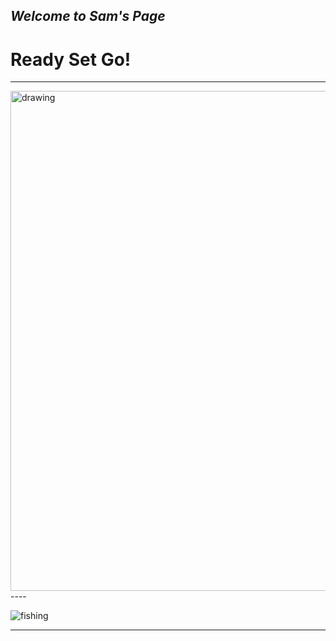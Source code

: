 ## *Welcome to Sam's Page*

<h1 class="ml4">
  <span class="letters letters-1">Ready</span>
  <span class="letters letters-2">Set</span>
  <span class="letters letters-3">Go!</span>
</h1>

<script src="https://cdnjs.cloudflare.com/ajax/libs/animejs/2.0.2/anime.min.js"></script>

---
<img src="https://media.gettyimages.com/vectors/vibrant-vector-background-vector-id1168071518?k=6&m=1168071518&s=612x612&w=0&h=xxAc1qDkA3BmUoZPdC3NS42bYJuz1AjbLAA9prAqtwo=" alt="drawing" height="800"/>
----

![fishing](https://scontent.fboi1-1.fna.fbcdn.net/v/t1.0-9/117626780_3839790632702595_945707442061206718_o.jpg?_nc_cat=102&ccb=1-3&_nc_sid=09cbfe&_nc_ohc=AjryhcjGpwcAX8JH1D2&_nc_ht=scontent.fboi1-1.fna&oh=8a375d261e6398b47c9460f528d14db2&oe=60764BB3)


----
<!DOCTYPE html>
<html lang='en'>
 
<head>
    <meta charset='UTF-8'>
    <style>
        canvas {
            position: absolute;
            top: 90%;
            left: 50%;
            width: 640px;
            height: 640px;
            margin: -320px 0 0 -320px;
        }
    </style>
</head>
 
<body>
    <canvas></canvas>
    <script>
        'use strict';
        var canvas = document.querySelector('canvas');
        canvas.width = 640;
        canvas.height = 640;
 
        var g = canvas.getContext('2d');
 
        var right = { x: 1, y: 0 };
        var down = { x: 0, y: 1 };
        var left = { x: -1, y: 0 };
 
        var EMPTY = -1;
        var BORDER = -2;
 
        var fallingShape;
        var nextShape;
        var dim = 640;
        var nRows = 18;
        var nCols = 12;
        var blockSize = 30;
        var topMargin = 50;
        var leftMargin = 20;
        var scoreX = 400;
        var scoreY = 330;
        var titleX = 130;
        var titleY = 160;
        var clickX = 120;
        var clickY = 400;
        var previewCenterX = 467;
        var previewCenterY = 97;
        var mainFont = 'bold 48px tahoma';
        var smallFont = 'bold 18px tahoma';
        var colors = ['green', 'red', 'blue', 'black', 'orange', 'blueviolet', 'magenta'];
        var gridRect = { x: 46, y: 47, w: 308, h: 517 };
        var previewRect = { x: 387, y: 47, w: 200, h: 200 };
        var titleRect = { x: 100, y: 95, w: 0, h: 0 };
        var clickRect = { x: 50, y: 375, w: 300, h: 40 };
        var outerRect = { x: 5, y: 5, w: 630, h: 630 };
        var squareBorder = '#efd7fc';
        var titlebgColor = 'black';
        var textColor = '#04fcf8';
        var bgColor = '#A020F0';
        var gridColor = '#39cdbd';
        var gridBorderColor = '#04fcf8';
        var largeStroke = 5;
        var smallStroke = 2;
 
        // position of falling shape
        var fallingShapeRow;
        var fallingShapeCol;
 
        var keyDown = false;
        var fastDown = false;
 
        var grid = [];
        var scoreboard = new Scoreboard();
 
        addEventListener('keydown', function (event) {
            if (!keyDown) {
                keyDown = true;
 
                if (scoreboard.isGameOver())
                    return;
 
                switch (event.key) {
 
                    case 'w':
                    case 'ArrowUp':
                        if (canRotate(fallingShape))
                            rotate(fallingShape);
                        break;
 
                    case 'a':
                    case 'ArrowLeft':
                        if (canMove(fallingShape, left))
                            move(left);
                        break;
 
                    case 'd':
                    case 'ArrowRight':
                        if (canMove(fallingShape, right))
                            move(right);
                        break;
 
                    case 's':
                    case 'ArrowDown':
                        if (!fastDown) {
                            fastDown = true;
                            while (canMove(fallingShape, down)) {
                                move(down);
                                draw();
                            }
                            shapeHasLanded();
                        }
                }
                draw();
            }
        });
 
        addEventListener('click', function () {
            startNewGame();
        });
 
        addEventListener('keyup', function () {
            keyDown = false;
            fastDown = false;
        });
 
        function canRotate(s) {
            if (s === Shapes.Square)
                return false;
 
            var pos = new Array(4);
            for (var i = 0; i < pos.length; i++) {
                pos[i] = s.pos[i].slice();
            }
 
            pos.forEach(function (row) {
                var tmp = row[0];
                row[0] = row[1];
                row[1] = -tmp;
            });
 
            return pos.every(function (p) {
                var newCol = fallingShapeCol + p[0];
                var newRow = fallingShapeRow + p[1];
                return grid[newRow][newCol] === EMPTY;
            });
        }
 
        function rotate(s) {
            if (s === Shapes.Square)
                return;
 
            s.pos.forEach(function (row) {
                var tmp = row[0];
                row[0] = row[1];
                row[1] = -tmp;
            });
        }
 
        function move(dir) {
            fallingShapeRow += dir.y;
            fallingShapeCol += dir.x;
        }
 
        function canMove(s, dir) {
            return s.pos.every(function (p) {
                var newCol = fallingShapeCol + dir.x + p[0];
                var newRow = fallingShapeRow + dir.y + p[1];
                return grid[newRow][newCol] === EMPTY;
            });
        }
 
        function shapeHasLanded() {
            addShape(fallingShape);
            if (fallingShapeRow < 2) {
                scoreboard.setGameOver();
                scoreboard.setTopscore();
            } else {
                scoreboard.addLines(removeLines());
            }
            selectShape();
        }
 
        function removeLines() {
            var count = 0;
            for (var r = 0; r < nRows - 1; r++) {
                for (var c = 1; c < nCols - 1; c++) {
                    if (grid[r][c] === EMPTY)
                        break;
                    if (c === nCols - 2) {
                        count++;
                        removeLine(r);
                    }
                }
            }
            return count;
        }
 
        function removeLine(line) {
            for (var c = 0; c < nCols; c++)
                grid[line][c] = EMPTY;
 
            for (var c = 0; c < nCols; c++) {
                for (var r = line; r > 0; r--)
                    grid[r][c] = grid[r - 1][c];
            }
        }
 
        function addShape(s) {
            s.pos.forEach(function (p) {
                grid[fallingShapeRow + p[1]][fallingShapeCol + p[0]] = s.ordinal;
            });
        }
 
        function Shape(shape, o) {
            this.shape = shape;
            this.pos = this.reset();
            this.ordinal = o;
        }
 
        var Shapes = {
            ZShape: [[0, -1], [0, 0], [-1, 0], [-1, 1]],
            SShape: [[0, -1], [0, 0], [1, 0], [1, 1]],
            IShape: [[0, -1], [0, 0], [0, 1], [0, 2]],
            TShape: [[-1, 0], [0, 0], [1, 0], [0, 1]],
            Square: [[0, 0], [1, 0], [0, 1], [1, 1]],
            LShape: [[-1, -1], [0, -1], [0, 0], [0, 1]],
            JShape: [[1, -1], [0, -1], [0, 0], [0, 1]]
        };
 
        function getRandomShape() {
            var keys = Object.keys(Shapes);
            var ord = Math.floor(Math.random() * keys.length);
            var shape = Shapes[keys[ord]];
            return new Shape(shape, ord);
        }
 
        Shape.prototype.reset = function () {
            this.pos = new Array(4);
            for (var i = 0; i < this.pos.length; i++) {
                this.pos[i] = this.shape[i].slice();
            }
            return this.pos;
        }
 
        function selectShape() {
            fallingShapeRow = 1;
            fallingShapeCol = 5;
            fallingShape = nextShape;
            nextShape = getRandomShape();
            if (fallingShape != null) {
                fallingShape.reset();
            }
        }
 
        function Scoreboard() {
            this.MAXLEVEL = 9;
 
            var level = 0;
            var lines = 0;
            var score = 0;
            var topscore = 0;
            var gameOver = true;
 
            this.reset = function () {
                this.setTopscore();
                level = lines = score = 0;
                gameOver = false;
            }
 
            this.setGameOver = function () {
                gameOver = true;
            }
 
            this.isGameOver = function () {
                return gameOver;
            }
 
            this.setTopscore = function () {
                if (score > topscore) {
                    topscore = score;
                }
            }
 
            this.getTopscore = function () {
                return topscore;
            }
 
            this.getSpeed = function () {
 
                switch (level) {
                    case 0: return 700;
                    case 1: return 600;
                    case 2: return 500;
                    case 3: return 400;
                    case 4: return 350;
                    case 5: return 300;
                    case 6: return 250;
                    case 7: return 200;
                    case 8: return 150;
                    case 9: return 100;
                    default: return 100;
                }
            }
 
            this.addScore = function (sc) {
                score += sc;
            }
 
            this.addLines = function (line) {
 
                switch (line) {
                    case 1:
                        this.addScore(10);
                        break;
                    case 2:
                        this.addScore(20);
                        break;
                    case 3:
                        this.addScore(30);
                        break;
                    case 4:
                        this.addScore(40);
                        break;
                    default:
                        return;
                }
 
                lines += line;
                if (lines > 10) {
                    this.addLevel();
                }
            }
 
            this.addLevel = function () {
                lines %= 10;
                if (level < this.MAXLEVEL) {
                    level++;
                }
            }
 
            this.getLevel = function () {
                return level;
            }
 
            this.getLines = function () {
                return lines;
            }
 
            this.getScore = function () {
                return score;
            }
        }
 
        function draw() {
            g.clearRect(0, 0, canvas.width, canvas.height);
 
            drawUI();
 
            if (scoreboard.isGameOver()) {
                drawStartScreen();
            } else {
                drawFallingShape();
            }
        }
 
        function drawStartScreen() {            
            g.font = mainFont;
 
            fillRect(titleRect, titlebgColor);
            fillRect(clickRect, titlebgColor);
 
            g.fillStyle = textColor;
            g.fillText('Tetris', titleX, titleY);
 
            g.font = smallFont;
            g.fillText('click to start', clickX, clickY);
        }
 
        function fillRect(r, color) {
            g.fillStyle = color;
            g.fillRect(r.x, r.y, r.w, r.h);
        }
 
        function drawRect(r, color) {
            g.strokeStyle = color;
            g.strokeRect(r.x, r.y, r.w, r.h);
        }
 
        function drawSquare(colorIndex, r, c) {
            var bs = blockSize;
            g.fillStyle = colors[colorIndex];
            g.fillRect(leftMargin + c * bs, topMargin + r * bs, bs, bs);
 
            g.lineWidth = smallStroke;
            g.strokeStyle = squareBorder;
            g.strokeRect(leftMargin + c * bs, topMargin + r * bs, bs, bs);
        }
 
        function drawUI() {
 
            // background
            fillRect(outerRect, bgColor);
            fillRect(gridRect, gridColor);
 
            // the blocks dropped in the grid
            for (var r = 0; r < nRows; r++) {
                for (var c = 0; c < nCols; c++) {
                    var idx = grid[r][c];
                    if (idx > EMPTY)
                        drawSquare(idx, r, c);
                }
            }
 
            // the borders of grid and preview panel
            g.lineWidth = largeStroke;
            drawRect(gridRect, gridBorderColor);
            drawRect(previewRect, gridBorderColor);
            drawRect(outerRect, gridBorderColor);
 
            // scoreboard
            g.fillStyle = textColor;
            g.font = smallFont;
            g.fillText('hiscore    ' + scoreboard.getTopscore(), scoreX, scoreY);
            g.fillText('level      ' + scoreboard.getLevel(), scoreX, scoreY + 30);
            g.fillText('lines      ' + scoreboard.getLines(), scoreX, scoreY + 60);
            g.fillText('score      ' + scoreboard.getScore(), scoreX, scoreY + 90);
 
            // preview
            var minX = 5, minY = 5, maxX = 0, maxY = 0;
            nextShape.pos.forEach(function (p) {
                minX = Math.min(minX, p[0]);
                minY = Math.min(minY, p[1]);
                maxX = Math.max(maxX, p[0]);
                maxY = Math.max(maxY, p[1]);
            });
            var cx = previewCenterX - ((minX + maxX + 1) / 2.0 * blockSize);
            var cy = previewCenterY - ((minY + maxY + 1) / 2.0 * blockSize);
 
            g.translate(cx, cy);
            nextShape.shape.forEach(function (p) {
                drawSquare(nextShape.ordinal, p[1], p[0]);
            });
            g.translate(-cx, -cy);
        }
 
        function drawFallingShape() {
            var idx = fallingShape.ordinal;
            fallingShape.pos.forEach(function (p) {
                drawSquare(idx, fallingShapeRow + p[1], fallingShapeCol + p[0]);
            });
        }
 
       function animate(lastFrameTime) {
            var requestId = requestAnimationFrame(function () {
                animate(lastFrameTime);
            });
 
            var time = new Date().getTime();
            var delay = scoreboard.getSpeed();
 
            if (lastFrameTime + delay < time) {
 
                if (!scoreboard.isGameOver()) {
 
                    if (canMove(fallingShape, down)) {
                        move(down);
                    } else {
                        shapeHasLanded();
                    }
                    draw();
                    lastFrameTime = time;
 
                } else {
                    cancelAnimationFrame(requestId);
                }
            }
        }
 
        function startNewGame() {
            initGrid();
            selectShape();
            scoreboard.reset();
            animate(-1);
        }
 
        function initGrid() {
            function fill(arr, value) {
                for (var i = 0; i < arr.length; i++) {
                    arr[i] = value;
                }
            }
            for (var r = 0; r < nRows; r++) {
                grid[r] = new Array(nCols);
                fill(grid[r], EMPTY);
                for (var c = 0; c < nCols; c++) {
                    if (c === 0 || c === nCols - 1 || r === nRows - 1)
                        grid[r][c] = BORDER;
                }
            }
        }
 
        function init() {
            initGrid();
            selectShape();
            draw();
        }
 
        init();
    </script>
 
</body>
 
</html>
----
~~~html
<!DOCTYPE html>
<html>
<body>


</body>
</html>
~~~
### Markdown

# Header 1
## Header 2
### Header 3

- Bulleted
- List

1. Numbered
2. List

**Bold** and _Italic_ and `Code` text

[Link](url) and ![Image](src)
```

For more details see [GitHub Flavored Markdown](https://guides.github.com/features/mastering-markdown/).

### Jekyll Themes

Your Pages site will use the layout and styles from the Jekyll theme you have selected in your [repository settings](https://github.com/samwise-311/samwise-311.github.io/settings). The name of this theme is saved in the Jekyll `_config.yml` configuration file.

### Support or Contact

Having trouble with Pages? Check out our [documentation](https://docs.github.com/categories/github-pages-basics/) or [contact support](https://support.github.com/contact) and we’ll help you sort it out.
